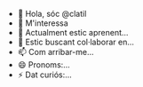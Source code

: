 - 👋 Hola, sóc @clatil
- 👀 M'interessa
- 🌱 Actualment estic aprenent...
- 💞️ Estic buscant col·laborar en...
- 📫 Com arribar-me...
- 😄 Pronoms:...
- ⚡ Dat curiós:...

<!---
clatil/clatil és un dipòsit ✨ especial ✨ perquè el seu `README.md` (aquest fitxer) apareix al vostre perfil de GitHub.
Podeu fer clic a l'enllaç Vista prèvia per veure els vostres canvis.
--->
